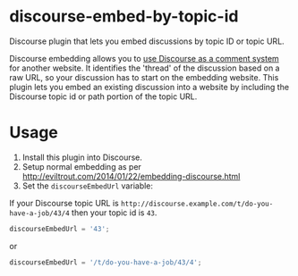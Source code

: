 discourse-embed-by-topic-id
===========================

Discourse plugin that lets you embed discussions by topic ID or topic URL.

Discourse embedding allows you to [use Discourse as a comment system](http://eviltrout.com/2014/01/22/embedding-discourse.html) for another website. It identifies the 'thread' of the discussion based on a raw URL, so your discussion has to start on the embedding website. This plugin lets you embed an existing discussion into a website by including the Discourse topic id or path portion of the topic URL.

Usage
=====

1. Install this plugin into Discourse.
2. Setup normal embedding as per http://eviltrout.com/2014/01/22/embedding-discourse.html
3. Set the `discourseEmbedUrl` variable:

If your Discourse topic URL is `http://discourse.example.com/t/do-you-have-a-job/43/4` then your topic id is `43`.

```javascript
discourseEmbedUrl = '43';
```
or
```javascript
discourseEmbedUrl = '/t/do-you-have-a-job/43/4';
```
